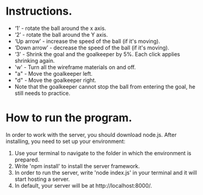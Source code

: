 # Instructions.
* ‘1’ - rotate the ball around the x axis.
* ‘2’ - rotate the ball around the Y axis.
* ‘Up arrow’ - increase the speed of the ball (if it's moving).
* ‘Down arrow’ - decrease the speed of the ball (if it's moving).
* ‘3’ - Shrink the goal and the goalkeeper by 5%. Each click applies shrinking again.
* 'w' - Turn all the wireframe materials on and off.
* "a" - Move the goalkeeper left.
* "d" - Move the goalkeeper right.
* Note that the goalkeeper cannot stop the ball from entering the goal, he still needs to practice.

# How to run the program.
In order to work with the server, you should download node.js.
After installing, you need to set up your environment:
1. Use your terminal to navigate to the folder in which the environment is prepared.
2. Write 'npm install' to install the server framework.
3. In order to run the server, write 'node index.js' in your terminal and it will start hosting a server.
4. In default, your server will be at http://localhost:8000/.
